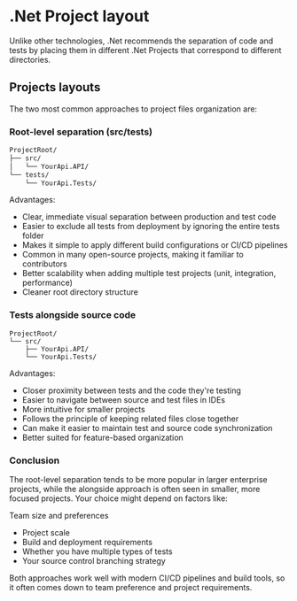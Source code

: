 # .Net Project layout

Unlike other technologies, .Net recommends the separation of code and tests by placing them in different .Net Projects that correspond to different directories.

## Projects layouts

The two most common approaches to project files organization are:

### Root-level separation (src/tests)

```sh
ProjectRoot/
├── src/
│   └── YourApi.API/
└── tests/
    └── YourApi.Tests/
```

Advantages:

- Clear, immediate visual separation between production and test code
- Easier to exclude all tests from deployment by ignoring the entire tests folder
- Makes it simple to apply different build configurations or CI/CD pipelines
- Common in many open-source projects, making it familiar to contributors
- Better scalability when adding multiple test projects (unit, integration, performance)
- Cleaner root directory structure

### Tests alongside source code

```src
ProjectRoot/
└── src/
    ├── YourApi.API/
    └── YourApi.Tests/
```

Advantages:

- Closer proximity between tests and the code they're testing
- Easier to navigate between source and test files in IDEs
- More intuitive for smaller projects
- Follows the principle of keeping related files close together
- Can make it easier to maintain test and source code synchronization
- Better suited for feature-based organization

### Conclusion

The root-level separation tends to be more popular in larger enterprise projects, while the alongside approach is often seen in smaller, more focused projects. Your choice might depend on factors like:

Team size and preferences

- Project scale
- Build and deployment requirements
- Whether you have multiple types of tests
- Your source control branching strategy

Both approaches work well with modern CI/CD pipelines and build tools, so it often comes down to team preference and project requirements. 

